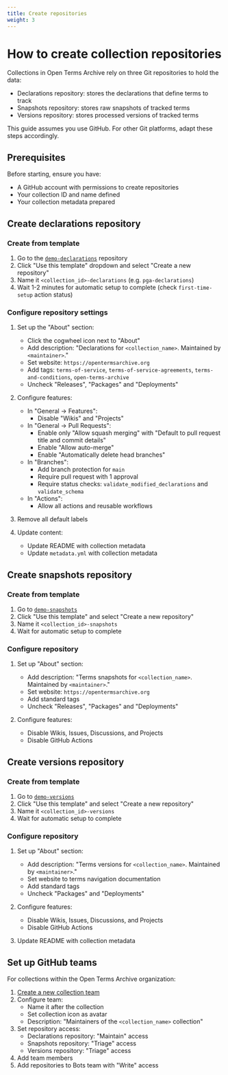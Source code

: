 ```yaml
---
title: Create repositories
weight: 3
---
```


# How to create collection repositories

Collections in Open Terms Archive rely on three Git repositories to hold the data:
- Declarations repository: stores the declarations that define terms to track
- Snapshots repository: stores raw snapshots of tracked terms
- Versions repository: stores processed versions of tracked terms

This guide assumes you use GitHub. For other Git platforms, adapt these steps accordingly.

## Prerequisites

Before starting, ensure you have:
- A GitHub account with permissions to create repositories
- Your collection ID and name defined
- Your collection metadata prepared

## Create declarations repository

### Create from template

1. Go to the [`demo-declarations`](https://github.com/OpenTermsArchive/demo-declarations) repository
2. Click "Use this template" dropdown and select "Create a new repository"
3. Name it `<collection_id>-declarations` (e.g. `pga-declarations`)
4. Wait 1-2 minutes for automatic setup to complete (check `first-time-setup` action status)

### Configure repository settings

1. Set up the "About" section:
   - Click the cogwheel icon next to "About"
   - Add description: "Declarations for `<collection_name>`. Maintained by `<maintainer>`."
   - Set website: `https://opentermsarchive.org`
   - Add tags: `terms-of-service`, `terms-of-service-agreements`, `terms-and-conditions`, `open-terms-archive`
   - Uncheck "Releases", "Packages" and "Deployments"

2. Configure features:
   - In "General → Features":
     - Disable "Wikis" and "Projects"
   - In "General → Pull Requests":
     - Enable only "Allow squash merging" with "Default to pull request title and commit details"
     - Enable "Allow auto-merge"
     - Enable "Automatically delete head branches"
   - In "Branches":
     - Add branch protection for `main`
     - Require pull request with 1 approval
     - Require status checks: `validate_modified_declarations` and `validate_schema`
   - In "Actions":
     - Allow all actions and reusable workflows

3. Remove all default labels

4. Update content:
   - Update README with collection metadata
   - Update `metadata.yml` with collection metadata

## Create snapshots repository

### Create from template

1. Go to [`demo-snapshots`](https://github.com/OpenTermsArchive/demo-snapshots)
2. Click "Use this template" and select "Create a new repository"
3. Name it `<collection_id>-snapshots`
4. Wait for automatic setup to complete

### Configure repository

1. Set up "About" section:
   - Add description: "Terms snapshots for `<collection_name>`. Maintained by `<maintainer>`."
   - Set website: `https://opentermsarchive.org`
   - Add standard tags
   - Uncheck "Releases", "Packages" and "Deployments"

2. Configure features:
   - Disable Wikis, Issues, Discussions, and Projects
   - Disable GitHub Actions

## Create versions repository

### Create from template

1. Go to [`demo-versions`](https://github.com/OpenTermsArchive/demo-versions)
2. Click "Use this template" and select "Create a new repository"
3. Name it `<collection_id>-versions`
4. Wait for automatic setup to complete

### Configure repository

1. Set up "About" section:
   - Add description: "Terms versions for `<collection_name>`. Maintained by `<maintainer>`."
   - Set website to terms navigation documentation
   - Add standard tags
   - Uncheck "Packages" and "Deployments"

2. Configure features:
   - Disable Wikis, Issues, Discussions, and Projects
   - Disable GitHub Actions

3. Update README with collection metadata

## Set up GitHub teams

For collections within the Open Terms Archive organization:

1. [Create a new collection team](https://github.com/orgs/OpenTermsArchive/new-team)
2. Configure team:
   - Name it after the collection
   - Set collection icon as avatar
   - Description: "Maintainers of the `<collection_name>` collection"
3. Set repository access:
   - Declarations repository: "Maintain" access
   - Snapshots repository: "Triage" access
   - Versions repository: "Triage" access
4. Add team members
5. Add repositories to Bots team with "Write" access
